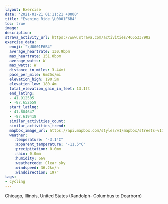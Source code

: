 ```yaml
---
layout: Exercise
date: '2021-01-21 01:11:21 +0000'
title: "Evening Ride \U0001F6B4"
toc: true
image:
description:
strava_activity_url: https://www.strava.com/activities/4655337902
exercise_data:
  emoji: "\U0001F6B4"
  average_heartrate: 130.9bpm
  max_heartrate: 151.0bpm
  average_watts: W
  max_watts: W
  distance_in_miles: 3.44mi
  pace_per_mile: 6m25s/mi
  elevation_high: 190.5m
  elevation_low: 180.4m
  total_elevation_gain_in_feet: 13.1ft
  end_latlng:
  - 41.912505
  - -87.652659
  start_latlng:
  - 41.884647
  - -87.619418
  similar_activities_count:
  similar_activities_trend:
  mapbox_image_url: https://api.mapbox.com/styles/v1/mapbox/streets-v11/static/path-5+787af2-1.0(_rs~FjdxuOAKDDBLBd%40GPC%60A%40LAJEH%3F%5CBZMF%40BHAHDCED%40%3FEEDAXNfBERChBMh%40HTATBJBXMh%40Cr%40%40NEl%40Gf%40KP%3Fv%40FVEN%3FHGBFXCHB%40N%5DCDDBBHCv%40DBHr%40Cr%40CH%40%5EN%60%40%40b%40L%5C%40JU%60%40EV%3FZCFHn%40%3FV%40HGbABZERTXKT%3FVCLGl%40FRBZGzABNX%5EFN%3FPDPDt%40WDADNK%3FBMKMCAE%3F%40D%40Fb%40CSGODDJ%3F%3FC%40%40EBHBKDMAOE%40CgADGF%5BDa%40Kc%40Da%40A%3FBHCFGE%40KCm%40H%7B%40Fc%40I%3FGk%40IE%40IGSBOP%5B%3FUPg%40FUEIBgAMi%40Jk%40%3FQBMCEGEMOXOKIPGDG%3FUEIBEGUTGCFKC%3F%3FFI%40%40KKAi%40%3FUE%5BQm%40BMPw%40%40WDQKOAMD%5BAGUICWXIDIBOC%7D%40PESMIEFAEB%40CC%40%40AGJAEBACE%3Fi%40PQ%40e%40Kc%40D%40EUE%40F%40AABB%40OPINB%3FCA%40%3Fa%40FO%3F%7D%40UM%40IE%3FFACICDA%3FBEBGC%3F%40B%40ADUJa%40%3FSE%5DH_%40%3FEEKCYAe%40H%5BUUESDUI_%40%40%5DF%7BAAWEoATw%40BQGEEK%40DAENOCMHCPEBKTU%40OCUWS%3F_%40Dc%40EYBu%40AQBMEu%40CEDYAYB%5BHQ%3FQIO%40KEu%40GMMIAID%5D%40%3FGCGE%3FGJKVGrAA%60A%40%60%40KpAFJELUGe%40EGDOOKACEG%40%40AB%40AHIECF%40DAE%40CK%3FKHYIWFe%40AIDGEO%3Fm%40BWFo%40BMAYFQE%5DDWEw%40Ai%40%3FMDo%40KSJG%3FKGKJo%40GIBIJA%3FF%3F%40CC%3F%40AOFKTCL%40JDNGl%40Af%40CHAXBLA%5E%40LCL%40v%40CHBJ%3F%7CDD~A%40LDJ%3F%5CEf%40Dx%40ET%3FZCp%40%40xACXFf%40DhCEh%40%40REJ%3Fb%40CNF%7C%40A%5C%40%5CEnAF%7CACb%40CJIR%7DAfCSb%40_%40d%40CJGBINE%40qAvB%5D%5CGTSPIRmClEKNG%40EH%40ACL%7B%40hAQXIFgFfIURe%40lAQZa%40b%40GLKJUh%40YV%5Dl%40%7D%40jAQZsAnBOFEP%3FFKDCLS%60%40%5Dr%40g%40t%40%5B%5EC%40GLDDIDUZiAlB%7B%40hAa%40n%40GNKn%40JpGC%5EDN%40ZCX%3FXBHE%5CMFYG%5B%40CEAA%40AGEWB%3FE%40BDACQB%5BIEGHB%40%3FD%40IB%3FCCCB%40J%40S%40T%40IK%40HEC%40%40EAAAGC%3FAB%3FGENDCHD%40C%40F%3FGCHMFAALA%3FB%40K%3FBAU%40HB%40%40ECBESGRAK%40%5C%3FQI%5B%3FVBN%3FGAED%3F%40CMMAG),pin-s-s+e5b22e(-87.61942,41.88464),pin-s-f+89ae00(-87.65266000000013,41.91249999999994)/auto/800x800?access_token=pk.eyJ1Ijoiam9zaGJlY2ttYW4iLCJhIjoiY205eWR2aDd1MWZ6djJrbXc4a3M0bWZleiJ9.XiG9OWkNcZk2QzjJbxLB4A
  weather:
    :temperature: "-3.1°C"
    :apparent_temperature: "-11.5°C"
    :precipitation: 0.0mm
    :rain: 0.0mm
    :humidity: 66%
    :weathercode: Clear sky
    :windspeed: 36.2km/h
    :winddirection: 197°
tags:
- cycling
---
```

Chicago, Illinois, United States (Randolph- Columbus to Dearborn)
